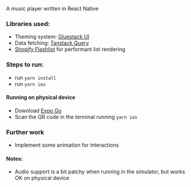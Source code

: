 A music player written in React Native

### Libraries used:
- Theming system: [Gluestack UI](https://ui.gluestack.io/)
- Data fetching: [Tanstack Query](https://tanstack.com/query/latest)
- [Shopify Flashlist](https://shopify.github.io/flash-list/) for performant list rendering


### Steps to run:
- run `yarn install`
- run `yarn ios` 

#### Running on physical device
- Download [Expo Go](https://apps.apple.com/us/app/expo-go/id982107779)
- Scan the QR code in the terminal running `yarn ios`

### Further work
- Implement some animation for interactions

#### Notes:
- Audio support is a bit patchy when running in the simulator, but works OK on physical device
